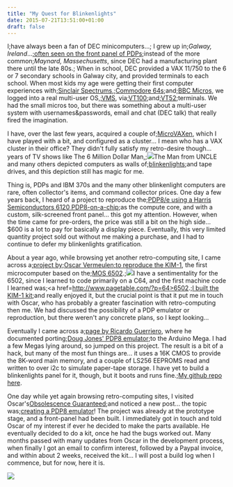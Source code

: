 ```yaml
---
title: "My Quest for Blinkenlights"
date: 2015-07-21T13:51:00+01:00
draft: false
---
```


I;have always been a fan of DEC minicomputers...;
I grew up in;<em>Galway, Ireland</em>...<a href=http://www.update.uu.se/~pontus/slask/front_paneler/head2.jpg>;often seen on the front panel of PDPs</a>;instead of the more common;<em>Maynard, Massechusetts</em>, since DEC had a manufacturing plant there until the late 80s.;
When in school, DEC provided a VAX 11/750 to the 6 or 7 secondary schools in Galway city, and provided terminals to each school. When most kids my age were getting their first computer experiences with;<a href=https://en.wikipedia.org/wiki/ZX_Spectrum>Sinclair Spectrums</a>,;<a href=https://en.wikipedia.org/wiki/Commodore_64>Commodore 64s</a>;and;<a href=https://en.wikipedia.org/wiki/BBC_Micro>BBC Micros</a>, we logged into a real multi-user OS,;<a href=https://en.wikipedia.org/wiki/OpenVMS>VMS</a>, via;<a href=https://en.wikipedia.org/wiki/VT100>VT100</a>;and;<a href=https://en.wikipedia.org/wiki/VT52>VT52</a>;terminals. We had the small micros too, but there was something about a multi-user system with usernames&amp;passwords, email and chat (DEC talk) that really fired the imagination.

I have, over the last few years, acquired a couple of;<a href=https://en.wikipedia.org/wiki/MicroVAX>MicroVAXen</a>, which I have played with a bit, and configured as a cluster... I mean who has a VAX cluster in their office? They didn't fully satisfy my retro-desire though... years of TV shows like The 6 Million Dollar Man,;<img src=http://www.3click.tv/mp401/The%20Six%20Million%20Dollar%20Man/season%205/metadata/sm_236759.jpg />The Man from UNCLE and many others depicted computers as walls of;<a href=https://www.tumblr.com/tagged/blinkenlights>blinkenlights</a>;and tape drives, and this depiction still has magic for me.

Thing is, PDPs and IBM 370s and the many other blinkenlight computers are rare, often collector's items, and command collector prices. One day a few years back, I heard of a project to reproduce the;<a href=http://www.sparetimegizmos.com/Hardware/SBC6120-1.htm>PDP8/e using a Harris Semiconductors 6120 PDP8-on-a-chip</a>;as the compute core, and with a custom, silk-screened front panel... this got my attention. However, when the time came for pre-orders, the price was still a bit on the high side... $600 is a lot to pay for basically a display piece. Eventually, this very limited quantity project sold out without me making a purchase, and I had to continue to defer my blinkenlights gratification.

About a year ago, while browsing yet another retro-computing site, I came across a<a href=http://obsolescenceguaranteed.blogspot.ie/2014/06/kim-uno-kim-i-emulator-on-arduino-uno.html>;project by;</a><a href=http://obsolescenceguaranteed.blogspot.ie/2014/06/kim-uno-kim-i-emulator-on-arduino-uno.html>Oscar Vermeulen;to reproduce the KIM-1</a>, the first microcomputer based on the;<a href=https://en.wikipedia.org/wiki/MOS_Technology_6502>MOS 6502</a>.;<img src=https://gerryk.sdf.org/site_images/2014-11-28%2012.44.00.jpg />I have a sentimentality for the 6502, since I learned to code primarily on a C64, and the first machine code I learned was;<a href=http://www.pagetable.com/?p=64>6502</a>.;<a href=http://gerryk.com/node/38>I built the KIM-1 kit</a>;and really enjoyed it, but the crucial point is that it put me in touch with Oscar, who has probably a greater fascination with retro-computing then me. We had discussed the possibility of a PDP emulator or reproduction, but there weren't any concrete plans, so I kept looking...

Eventually I came across a;<a href=https://pdp8ric.wordpress.com/>page by Ricardo Guerriero</a>, where he documented porting;<a href=http://homepage.cs.uiowa.edu/~jones/pdp8/>Doug Jones' PDP8 emulator</a>;to the Arduino Mega. I had a few Megas lying around, so jumped on this project. The result is a bit of a hack, but many of the most fun things are... it uses a 16K CMOS to provide the 8K-word main memory, and a couple of LS256 EEPROMS read and written to over i2c to simulate paper-tape storage. I have yet to build a blinkenlights panel for it, though, but it boots and runs fine.;<a href=https://github.com/gerryk/pdp8mega>My github repo here</a>.

One day while yet again browsing retro-computing sites, I visited Oscar's<a href=http://obsolescenceguaranteed.blogspot.ie/>Obsolescence Guaranteed</a>;and noticed a new post... the topic was;<a href=http://obsolescenceguaranteed.blogspot.ie/2015/01/new-project-pdp-8i-replica.html>creating a PDP8 emulator</a>! The project was already at the prototype stage, and a front-panel had been built. I immediately got in touch and told Oscar of my interest if ever he decided to make the parts available. He eventually decided to do a kit, once he had the bugs worked out. Many months passed with many updates from Oscar in the development process, when finally I got an email to confirm interest, followed by a Paypal invoice, and within about 2 weeks, received the kit... I will post a build log when I commence, but for now, here it is.

<img src=https://gerryk.sdf.org/site_images/2015-07-21%2007.08.35.jpg />


